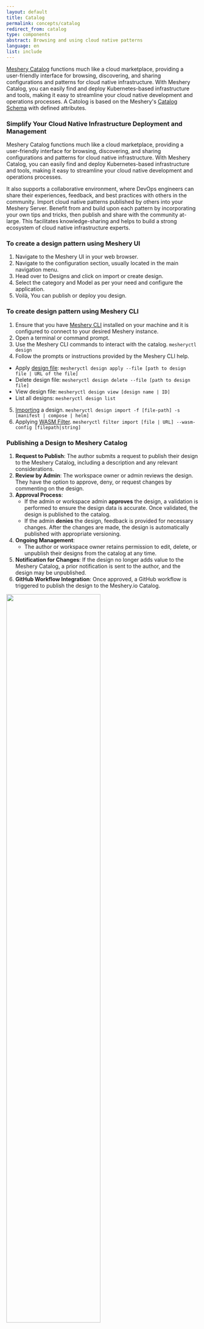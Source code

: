 ```yaml
---
layout: default
title: Catalog
permalink: concepts/catalog
redirect_from: catalog
type: components
abstract: Browsing and using cloud native patterns
language: en
list: include
---
```


[Meshery Catalog](https://meshery.io/catalog) functions much like a cloud marketplace, providing a user-friendly interface for browsing, discovering, and sharing configurations and patterns for cloud native infrastructure. With Meshery Catalog, you can easily find and deploy Kubernetes-based infrastructure and tools, making it easy to streamline your cloud native development and operations processes. A Catolog is based on the Meshery's [Catalog Schema](https://github.com/meshery/schemas/blob/98560345814e4be036d9f0020759faf3202ec2e4/schemas/constructs/v1alpha1/catalog_data.json) with defined attributes.

### Simplify Your Cloud Native Infrastructure Deployment and Management

Meshery Catalog functions much like a cloud marketplace, providing a user-friendly interface for browsing, discovering, and sharing configurations and patterns for cloud native infrastructure. With Meshery Catalog, you can easily find and deploy Kubernetes-based infrastructure and tools, making it easy to streamline your cloud native development and operations processes.

It also supports a collaborative environment, where DevOps engineers can share their experiences, feedback, and best practices with others in the community. Import cloud native patterns published by others into your Meshery Server. Benefit from and build upon each pattern by incorporating your own tips and tricks, then publish and share with the community at-large. This facilitates knowledge-sharing and helps to build a strong ecosystem of cloud native infrastructure experts.


### To create a design pattern using Meshery UI

1. Navigate to the Meshery UI in your web browser.
2. Navigate to the configuration section, usually located in the main navigation menu.
3. Head over to Designs and click on import or create design.
4. Select the category and Model as per your need and configure the application.
5. Voilà, You can publish or deploy you design.

### To create design pattern using Meshery CLI

1. Ensure that you have [Meshery CLI](https://docs.meshery.io/installation/mesheryctl) installed on your machine and it is configured to connect to your desired Meshery instance.
2. Open a terminal or command prompt.
3. Use the Meshery CLI commands to interact with the catalog. `mesheryctl design`
4. Follow the prompts or instructions provided by the Meshery CLI help.
* Apply [design file](https://docs.meshery.io/guides/configuration-management):  `mesheryctl design apply --file [path to design file | URL of the file]`
* Delete design file:  `mesheryctl design delete --file [path to design file]`
* View design file:  `mesheryctl design view [design name | ID]`
* List all designs: `mesheryctl design list`
5. [Importing](https://docs.meshery.io/reference/mesheryctl#cloud-native-pattern-configuration-and-management) a design. `mesheryctl design import -f [file-path] -s [manifest | compose | helm]`
6. Applying [WASM Filter](https://docs.meshery.io/guides/configuration-management#wasm-filters). `mesheryctl filter import [file | URL] --wasm-config [filepath|string]`


### Publishing a Design to Meshery Catalog

1. **Request to Publish**: The author submits a request to publish their design to the Meshery Catalog, including a description and any relevant considerations.
2. **Review by Admin**: The workspace owner or admin reviews the design. They have the option to approve, deny, or request changes by commenting on the design.
3. **Approval Process**:
    - If the admin or workspace admin **approves** the design, a validation is performed to ensure the design data is accurate. Once validated, the design is published to the catalog.
    - If the admin **denies** the design, feedback is provided for necessary changes. After the changes are made, the design is automatically published with appropriate versioning.
4. **Ongoing Management**:
    - The author or workspace owner retains permission to edit, delete, or unpublish their designs from the catalog at any time.
5. **Notification for Changes**: If the design no longer adds value to the Meshery Catalog, a prior notification is sent to the author, and the design may be unpublished.
6. **GitHub Workflow Integration**: Once approved, a GitHub workflow is triggered to publish the design to the Meshery.io Catalog.

<a href="{{ site.baseurl }}/assets/img/architecture/Catalog-Publishing-Workflow.svg" class="lightbox-image">
<img src="{{ site.baseurl }}/assets/img/architecture/Catalog-Publishing-Workflow.svg" width="70%" /></a>
<figure>
  <figcaption>Figure: Workflow to publish a design in catalog</figcaption>
</figure>

### FAQ
<details>
    <summary>
<h6>Question: Why are images invisible for some designs in the Meshery Catalog?</h6>
</summary>
<p><strong>Answer:</strong> In certain instances, the images of published designs in <a href="https://meshery.io/catalog">Meshery Catalog</a> may not be visible due to bandwidth issues. This can occur when there are network constraints affecting the retrieval of image data. However, rest assured that the design information and other relevant details are still accessible.</p>
</details>

{% include alert.html
    type="info"
    title="Help with Meshery Catalog"
    content="If you have any questions or need assistance, reach out on the <a href='http://discuss.meshery.io/'>discussion forum</a>." %}
